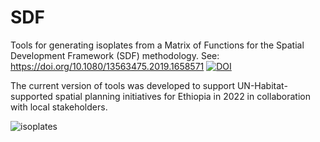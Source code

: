 # SDF

Tools for generating isoplates from a Matrix of Functions for the Spatial Development Framework (SDF) methodology.
See: https://doi.org/10.1080/13563475.2019.1658571 <a href="https://zenodo.org/doi/10.5281/zenodo.10973123"><img src="https://zenodo.org/badge/534836224.svg" alt="DOI"></a>


The current version of tools was developed to support UN-Habitat-supported spatial planning initiatives for Ethiopia in 2022 in collaboration with local stakeholders.


![isoplates](https://user-images.githubusercontent.com/6665872/189475586-3ae7d6ca-1645-4aa5-890f-6139d83d1b1a.png)
